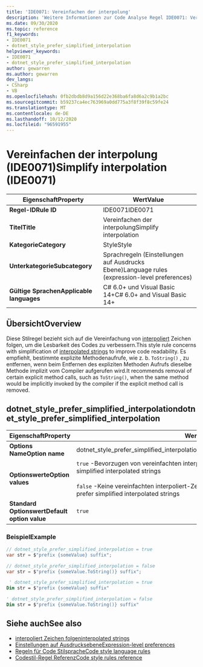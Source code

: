 ```yaml
---
title: 'IDE0071: Vereinfachen der interpolung'
description: 'Weitere Informationen zur Code Analyse Regel IDE0071: Vereinfachen der interpolung'
ms.date: 09/30/2020
ms.topic: reference
f1_keywords:
- IDE0071
- dotnet_style_prefer_simplified_interpolation
helpviewer_keywords:
- IDE0071
- dotnet_style_prefer_simplified_interpolation
author: gewarren
ms.author: gewarren
dev_langs:
- CSharp
- VB
ms.openlocfilehash: 0fb2dbdb8d9a156d22e368ba6fa8d6a2c9b1a2bc
ms.sourcegitcommit: b59237ca4ec763969a0dd775a3f8f39f8c59fe24
ms.translationtype: MT
ms.contentlocale: de-DE
ms.lasthandoff: 10/12/2020
ms.locfileid: "96591955"
---
```

# <a name="simplify-interpolation-ide0071"></a><span data-ttu-id="3d777-103">Vereinfachen der interpolung (IDE0071)</span><span class="sxs-lookup"><span data-stu-id="3d777-103">Simplify interpolation (IDE0071)</span></span>

|<span data-ttu-id="3d777-104">Eigenschaft</span><span class="sxs-lookup"><span data-stu-id="3d777-104">Property</span></span>|<span data-ttu-id="3d777-105">Wert</span><span class="sxs-lookup"><span data-stu-id="3d777-105">Value</span></span>|
|-|-|
| <span data-ttu-id="3d777-106">**Regel-ID**</span><span class="sxs-lookup"><span data-stu-id="3d777-106">**Rule ID**</span></span> | <span data-ttu-id="3d777-107">IDE0071</span><span class="sxs-lookup"><span data-stu-id="3d777-107">IDE0071</span></span> |
| <span data-ttu-id="3d777-108">**Titel**</span><span class="sxs-lookup"><span data-stu-id="3d777-108">**Title**</span></span> | <span data-ttu-id="3d777-109">Vereinfachen der interpolung</span><span class="sxs-lookup"><span data-stu-id="3d777-109">Simplify interpolation</span></span> |
| <span data-ttu-id="3d777-110">**Kategorie**</span><span class="sxs-lookup"><span data-stu-id="3d777-110">**Category**</span></span> | <span data-ttu-id="3d777-111">Style</span><span class="sxs-lookup"><span data-stu-id="3d777-111">Style</span></span> |
| <span data-ttu-id="3d777-112">**Unterkategorie**</span><span class="sxs-lookup"><span data-stu-id="3d777-112">**Subcategory**</span></span> | <span data-ttu-id="3d777-113">Sprachregeln (Einstellungen auf Ausdrucks Ebene)</span><span class="sxs-lookup"><span data-stu-id="3d777-113">Language rules (expression-level preferences)</span></span> |
| <span data-ttu-id="3d777-114">**Gültige Sprachen**</span><span class="sxs-lookup"><span data-stu-id="3d777-114">**Applicable languages**</span></span> | <span data-ttu-id="3d777-115">C# 6.0+ und Visual Basic 14+</span><span class="sxs-lookup"><span data-stu-id="3d777-115">C# 6.0+ and Visual Basic 14+</span></span> |

## <a name="overview"></a><span data-ttu-id="3d777-116">Übersicht</span><span class="sxs-lookup"><span data-stu-id="3d777-116">Overview</span></span>

<span data-ttu-id="3d777-117">Diese Stilregel bezieht sich auf die Vereinfachung von [interpoliert](../../../csharp/language-reference/tokens/interpolated.md) Zeichen folgen, um die Lesbarkeit des Codes zu verbessern.</span><span class="sxs-lookup"><span data-stu-id="3d777-117">This style rule concerns with simplification of [interpolated strings](../../../csharp/language-reference/tokens/interpolated.md) to improve code readability.</span></span> <span data-ttu-id="3d777-118">Es empfiehlt, bestimmte explizite Methodenaufrufe, wie z. b. `ToString()` , zu entfernen, wenn beim Entfernen des expliziten Methoden Aufrufs dieselbe Methode implizit vom Compiler aufgerufen wird.</span><span class="sxs-lookup"><span data-stu-id="3d777-118">It recommends removal of certain explicit method calls, such as `ToString()`, when the same method would be implicitly invoked by the compiler if the explicit method call is removed.</span></span>

## <a name="dotnet_style_prefer_simplified_interpolation"></a><span data-ttu-id="3d777-119">dotnet_style_prefer_simplified_interpolation</span><span class="sxs-lookup"><span data-stu-id="3d777-119">dotnet_style_prefer_simplified_interpolation</span></span>

|<span data-ttu-id="3d777-120">Eigenschaft</span><span class="sxs-lookup"><span data-stu-id="3d777-120">Property</span></span>|<span data-ttu-id="3d777-121">Wert</span><span class="sxs-lookup"><span data-stu-id="3d777-121">Value</span></span>|
|-|-|
| <span data-ttu-id="3d777-122">**Options Name**</span><span class="sxs-lookup"><span data-stu-id="3d777-122">**Option name**</span></span> | <span data-ttu-id="3d777-123">dotnet_style_prefer_simplified_interpolation</span><span class="sxs-lookup"><span data-stu-id="3d777-123">dotnet_style_prefer_simplified_interpolation</span></span>
| <span data-ttu-id="3d777-124">**Optionswerte**</span><span class="sxs-lookup"><span data-stu-id="3d777-124">**Option values**</span></span> | <span data-ttu-id="3d777-125">`true` -Bevorzugen von vereinfachten interpoliert-Zeichen folgen</span><span class="sxs-lookup"><span data-stu-id="3d777-125">`true` - Prefer simplified interpolated strings</span></span><br /><br /> <span data-ttu-id="3d777-126">`false` -Keine vereinfachten interpoliert-Zeichen folgen bevorzugen</span><span class="sxs-lookup"><span data-stu-id="3d777-126">`false` - Do not prefer simplified interpolated strings</span></span> |
| <span data-ttu-id="3d777-127">**Standard Optionswert**</span><span class="sxs-lookup"><span data-stu-id="3d777-127">**Default option value**</span></span> | `true` |

### <a name="example"></a><span data-ttu-id="3d777-128">Beispiel</span><span class="sxs-lookup"><span data-stu-id="3d777-128">Example</span></span>

```csharp
// dotnet_style_prefer_simplified_interpolation = true
var str = $"prefix {someValue} suffix";

// dotnet_style_prefer_simplified_interpolation = false
var str = $"prefix {someValue.ToString()} suffix";
```

```vb
 ' dotnet_style_prefer_simplified_interpolation = true
Dim str = $"prefix {someValue} suffix"

' dotnet_style_prefer_simplified_interpolation = false
Dim str = $"prefix {someValue.ToString()} suffix"
```

## <a name="see-also"></a><span data-ttu-id="3d777-129">Siehe auch</span><span class="sxs-lookup"><span data-stu-id="3d777-129">See also</span></span>

- [<span data-ttu-id="3d777-130">interpoliert Zeichen folgen</span><span class="sxs-lookup"><span data-stu-id="3d777-130">interpolated strings</span></span>](../../../csharp/language-reference/tokens/interpolated.md)
- [<span data-ttu-id="3d777-131">Einstellungen auf Ausdrucksebene</span><span class="sxs-lookup"><span data-stu-id="3d777-131">Expression-level preferences</span></span>](expression-level-preferences.md)
- [<span data-ttu-id="3d777-132">Regeln für Code Stilsprache</span><span class="sxs-lookup"><span data-stu-id="3d777-132">Code style language rules</span></span>](language-rules.md)
- [<span data-ttu-id="3d777-133">Codestil-Regel Referenz</span><span class="sxs-lookup"><span data-stu-id="3d777-133">Code style rules reference</span></span>](index.md)
